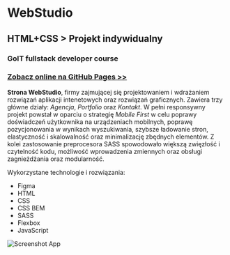 # WebStudio

## HTML+CSS > Projekt indywidualny

### GoIT fullstack developer course

### [Zobacz online na GitHub Pages >>](https://brzozanet.github.io/goit-markup/)

**Strona WebStudio**, firmy zajmującej się projektowaniem i wdrażaniem rozwiązań aplikacji intenetowych oraz rozwiązań graficznych. Zawiera trzy główne działy: _Agencja_, _Portfolio_ oraz _Kontakt_. W pełni responsywny projekt powstał w oparciu o strategię _Mobile First_ w celu poprawy doświadczeń użytkownika na urządzeniach mobilnych, poprawę pozycjonowania w wynikach wyszukiwania, szybsze ładowanie stron, elastyczność i skalowalność oraz minimalizację zbędnych elementów. Z kolei zastosowanie preprocesora SASS spowodowało większą zwięzłość i czytelność kodu, możliwość wprowadzenia zmiennych oraz obsługi zagnieżdżania oraz modularność.

Wykorzystane technologie i rozwiązania:

- Figma
- HTML
- CSS
- CSS BEM
- SASS
- Flexbox
- JavaScript

![Screenshot App](https://raw.githubusercontent.com/brzozanet/goit-markup/main/github/gh-cover-goit-markup.png)
